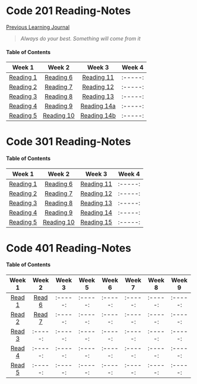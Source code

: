 # Code 201 Reading-Notes


[Previous Learning Journal](https://kozer2.github.io/Learning-Journal/)


> *Always do your best. Something will come from it*




#### Table of Contents


|Week 1                       |Week 2                      |Week 3                         | Week 4 | 
|:-----:                      |:-----:                     |:-----:                        |:-----: |
|[Reading 1](Reading-01.md)   |[Reading 6](Reading-06.md)  |[Reading 11](Reading-11.md)    |:-----: |
|[Reading 2](Reading-02.md)   |[Reading 7](Reading-07.md)  |[Reading 12](Reading-12.md)    |:-----: |
|[Reading 3](Reading-03.md)   |[Reading 8](Reading-08.md)  |[Reading 13](Reading-13.md)    |:-----: |
|[Reading 4](Reading-04.md)   |[Reading 9](Reading-09.md)  |[Reading 14a](Reading-14a.md)  |:-----: |
|[Reading 5](Reading-05.md)   |[Reading 10](Reading-10.md) |[Reading 14b](Reading-14b.md)  |:-----: |  
 
 
 
 
 
 
 # Code 301 Reading-Notes
 
 
 #### Table of Contents


|Week 1                       |Week 2                        |Week 3                         | Week 4 | 
|:-----:                      |:-----:                       |:-----:                        |:-----: |
|[Reading 1](Reading-301.md)  |[Reading 6](Reading-306.md)   |[Reading 11](Reading-311.md)   |:-----: |
|[Reading 2](Reading-302.md)  |[Reading 7](Reading-307.md)   |[Reading 12](Reading-312.md)   |:-----: |
|[Reading 3](Reading-303.md)  |[Reading 8](Reading-308.md)   |[Reading 13](Reading-313.md)   |:-----: |
|[Reading 4](Reading-304.md)  |[Reading 9](Reading-309.md)   |[Reading 14](Reading-314.md)   |:-----: |
|[Reading 5](Reading-305.md)  |[Reading 10](Reading-310.md)  |[Reading 15](Reading-315.md)   |:-----: |  


 # Code 401 Reading-Notes
 
 
 #### Table of Contents


|Week 1                    |Week 2                   |Week 3   | Week 5 | Week 6   |Week 7    |Week 8   | Week 9 | 
|:-----:                   |:-----:                  |:-----:  |:-----: | :-----:  |:-----:   |:-----:  |:-----: |
|[Read 1](Reading-401.md)  |[Read 6](Reading-406.md) |:-----:  |:-----: | :-----:  |:-----:   |:-----:  |:-----: |
|[Read 2](Reading-402.md)  |[Read 7](Reading-407.md) |:-----:  |:-----: | :-----:  |:-----:   |:-----:  |:-----: |
|[Read 3](Reading-403.md)  |:-----:                  |:-----:  |:-----: | :-----:  |:-----:   |:-----:  |:-----: |
|[Read 4](Reading-404.md)  |:-----:                  |:-----:  |:-----: | :-----:  |:-----:   |:-----:  |:-----: |
|[Read 5](Reading-405.md)  |:-----:                  |:-----:  |:-----: | :-----:  |:-----:   |:-----:  |:-----: |

